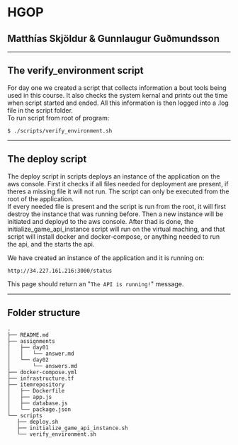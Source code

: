 
# HGOP
## Matthías Skjöldur & Gunnlaugur Guðmundsson
****
## The verify_environment script
For day one we created a script that collects information a bout tools being used in this course. It also checks the system kernal and prints out the time when script started and ended. All this information is then logged into a .log file in the script folder.  
To run script from root of program:
````
$ ./scripts/verify_environment.sh
````
  ****
## The deploy script

The deploy script in scripts deploys an instance of the application on the aws console. First it checks if all files needed for deployment are present, if theres a missing file it will not run. The script can only be executed from the root of the application.  
If every needed file is present and the script is run from the root, it will first destroy the instance that was running before. Then a new instance will be initiated and deployd to the aws console. After thad is done, the initialize_game_api_instance script will run on the virtual maching, and that script will install docker and docker-compose, or anything needed to run the api, and the starts the api.  
  
  We have created an instance of the application and it is running on: 
  ```
  http://34.227.161.216:3000/status
```
This page should return an "`The API is running!`" message.
****

## Folder structure
```
.
├── README.md
├── assignments
│   ├── day01
│   │   └── answer.md
│   └── day02
│       └── answers.md
├── docker-compose.yml
├── infrastructure.tf
├── itemrepository
│   ├── Dockerfile
│   ├── app.js
│   ├── database.js
│   └── package.json
└── scripts
   ├── deploy.sh
   ├── initialize_game_api_instance.sh
   └── verify_environment.sh

```
